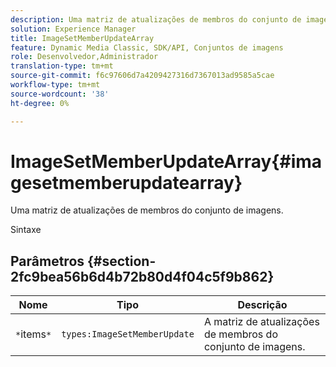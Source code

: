 ```yaml
---
description: Uma matriz de atualizações de membros do conjunto de imagens.
solution: Experience Manager
title: ImageSetMemberUpdateArray
feature: Dynamic Media Classic, SDK/API, Conjuntos de imagens
role: Desenvolvedor,Administrador
translation-type: tm+mt
source-git-commit: f6c97606d7a4209427316d7367013ad9585a5cae
workflow-type: tm+mt
source-wordcount: '38'
ht-degree: 0%

---
```



# ImageSetMemberUpdateArray{#imagesetmemberupdatearray}

Uma matriz de atualizações de membros do conjunto de imagens.

Sintaxe

## Parâmetros {#section-2fc9bea56b6d4b72b80d4f04c5f9b862}

| Nome | Tipo | Descrição |
|---|---|---|
| `*`items`*` | `types:ImageSetMemberUpdate` | A matriz de atualizações de membros do conjunto de imagens. |

